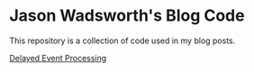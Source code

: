 # Jason Wadsworth's Blog Code
This repository is a collection of code used in my blog posts.

[Delayed Event Processing](delayed-event-processing)
